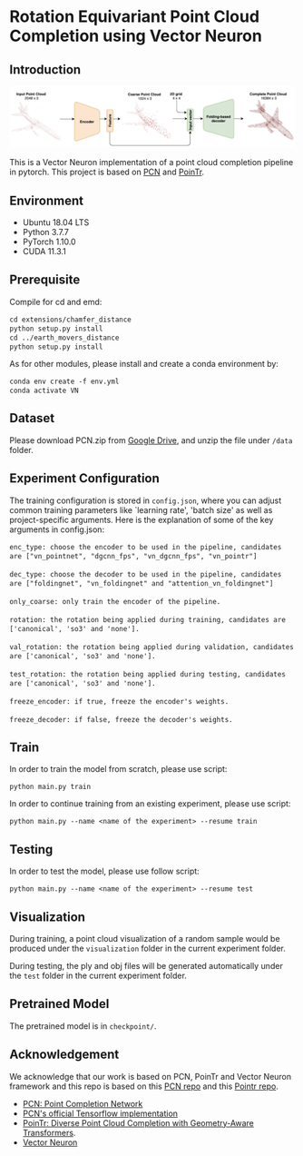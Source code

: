 # Rotation Equivariant Point Cloud Completion using Vector Neuron

## Introduction

![PCN](images/network.png)

This is a Vector Neuron implementation of a point cloud completion pipeline in pytorch. This project is based on [PCN](https://arxiv.org/abs/1808.00671) and [PoinTr](https://arxiv.org/abs/2108.08839).

## Environment

* Ubuntu 18.04 LTS
* Python 3.7.7
* PyTorch 1.10.0
* CUDA 11.3.1

## Prerequisite

Compile for cd and emd:

```shell
cd extensions/chamfer_distance
python setup.py install
cd ../earth_movers_distance
python setup.py install
```

As for other modules, please install and create a conda environment by:

```shell
conda env create -f env.yml
conda activate VN
```

## Dataset

Please download PCN.zip from [Google Drive](https://drive.google.com/file/d/1OvvRyx02-C_DkzYiJ5stpin0mnXydHQ7/view?usp=sharing), and unzip the file under `/data` folder.

## Experiment Configuration
The training configuration is stored in `config.json`, where you can adjust common training parameters like `learning rate', 'batch size' as well as project-specific arguments. Here is the explanation of some of the key arguments in config.json:

```shell
enc_type: choose the encoder to be used in the pipeline, candidates are ["vn_pointnet", "dgcnn_fps", "vn_dgcnn_fps", "vn_pointr"]

dec_type: choose the decoder to be used in the pipeline, candidates are ["foldingnet", "vn_foldingnet" and "attention_vn_foldingnet"]

only_coarse: only train the encoder of the pipeline.

rotation: the rotation being applied during training, candidates are ['canonical', 'so3' and 'none'].

val_rotation: the rotation being applied during validation, candidates are ['canonical', 'so3' and 'none'].

test_rotation: the rotation being applied during testing, candidates are ['canonical', 'so3' and 'none'].

freeze_encoder: if true, freeze the encoder's weights.

freeze_decoder: if false, freeze the decoder's weights.

```

## Train
In order to train the model from scratch, please use script:

```shell
python main.py train
```

In order to continue training from an existing experiment, please use script:

```shell
python main.py --name <name of the experiment> --resume train
```
## Testing

In order to test the model, please use follow script:

```shell
python main.py --name <name of the experiment> --resume test
```
## Visualization
During training, a point cloud visualization of a random  sample would be produced under the `visualization` folder in the current experiment folder.

During testing, the ply and obj files will be generated automatically under the `test` folder in the current experiment folder.

## Pretrained Model

The pretrained model is in `checkpoint/`.


## Acknowledgement
We acknowledge that our work is based on PCN, PoinTr and Vector Neuron framework and this repo is based on this [PCN repo](https://github.com/qinglew/PCN-PyTorch) and this [Pointr repo](https://github.com/yuxumin/PoinTr).

* [PCN: Point Completion Network](https://arxiv.org/pdf/1808.00671.pdf)
* [PCN's official Tensorflow implementation](https://github.com/wentaoyuan/pcn)
* [PoinTr: Diverse Point Cloud Completion with Geometry-Aware Transformers](https://arxiv.org/abs/2108.08839).
* [Vector Neuron](https://arxiv.org/abs/2104.12229)
